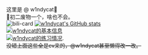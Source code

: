 这里是 @ w1ndycat🎉  
👴初二废物一个，啥也不会。     
![bili-card](https://bilibili-readme-stats.vercel.app/api?id=524510187&card=pink)
[![w1ndycat's GitHub stats](https://github-readme-stats.vercel.app/api?username=w1ndycat&show_icons=true&theme=dark)](https://github.com/anuraghazra/github-readme-stats)    
[![w1ndycat的基本信息](https://api.jerryz.com.cn/about?id=372010&dark_mode=true&disable_cache=true)](https://www.luogu.com.cn/user/372010)      
[![w1ndycat的练习情况](https://api.jerryz.com.cn/practice?id=372010&dark_mode=true&disable_cache=true)](https://www.luogu.com.cn/user/372010#practice).   
~~没错上面这些全是cv来的，@w1ndycat甚至懒得改一改。~~
<!---
absolutevaluesb/absolutevaluesb is a ✨ special ✨ repository because its `README.md` (this file) appears on your GitHub profile.
You can click the Preview link to take a look at your changes.
--->
